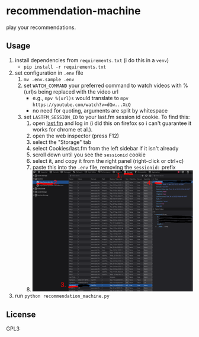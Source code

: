 # recommendation-machine

play your recommendations.

## Usage

1. install dependencies from `requirements.txt` (i do this in a `venv`)
	- `pip install -r requirements.txt`
2. set configuration in `.env` file
	1. `mv .env.sample .env`
	2. set `WATCH_COMMAND` your preferred command to watch videos with %(url)s being replaced with the video url
		- e.g., `mpv %(url)s` would translate to `mpv https://youtube.com/watch?v=dQw...XcQ`
		- no need for quoting, arguments are split by whitespace
	3. set `LASTFM_SESSION_ID` to your last.fm session id cookie.  To find this:
		1. open [last.fm](https://www.last.fm) and log in (i did this on firefox so i can't guarantee it works for chrome et al.).
		2. open the web inspector (press F12)
		3. select the "Storage" tab
		4. select Cookies/last.fm from the left sidebar if it isn't already
		5. scroll down until you see the `sessionid` cookie
		6. select it, and copy it from the right panel (right-click or ctrl+c)
		7. paste this into the `.env` file, removing the `sessionid:` prefix
		8. ![visual of the instructions above](https://raw.githubusercontent.com/suaviloquence/recommendation-machine/dev/doc/find_session_id.png)
3. run `python recommendation_machine.py` 

## License

GPL3
